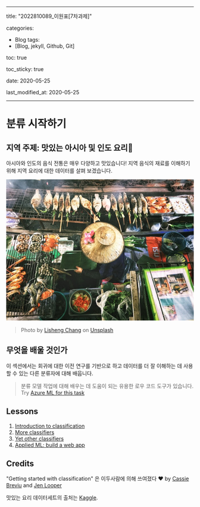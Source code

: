 
---
title:  "2022810089_이원표[7차과제]"

categories:
  - Blog
tags:
  - [Blog, jekyll, Github, Git]

toc: true

toc_sticky: true
 
date: 2020-05-25

last_modified_at: 2020-05-25

---
# 분류 시작하기

## 지역 주제: 맛있는 아시아 및 인도 요리🍜

아시아와 인도의 음식 전통은 매우 다양하고 맛있습니다! 지역 음식의 재료를 이해하기 위해 지역 요리에 대한 데이터를 살펴 보겠습니다.

![Thai food seller](thai-food.jpg)
> Photo by <a href="https://unsplash.com/@changlisheng?utm_source=unsplash&utm_medium=referral&utm_content=creditCopyText">Lisheng Chang</a> on <a href="https://unsplash.com/s/photos/asian-food?utm_source=unsplash&utm_medium=referral&utm_content=creditCopyText">Unsplash</a>
  
## 무엇을 배울 것인가

이 섹션에서는 회귀에 대한 이전 연구를 기반으로 하고 데이터를 더 잘 이해하는 데 사용할 수 있는 다른 분류자에 대해 배웁니다.

> 분류 모델 작업에 대해 배우는 데 도움이 되는 유용한 로우 코드 도구가 있습니다. Try [Azure ML for this task](https://docs.microsoft.com/learn/modules/create-classification-model-azure-machine-learning-designer/?WT.mc_id=academic-15963-cxa)

## Lessons

1. [Introduction to classification](2022-05-07-se1.md)
2. [More classifiers](2022-05-07-se2.md)
3. [Yet other classifiers](2022-05-07-se3.md)
4. [Applied ML: build a web app](2022-05-07-se4.md)

## Credits
 
"Getting started with classification" 은 이두사람에 의해 쓰여졌다 ♥️ by [Cassie Breviu](https://www.twitter.com/cassiebreviu) and [Jen Looper](https://www.twitter.com/jenlooper)

맛있는 요리 데이터세트의 출처는 [Kaggle](https://www.kaggle.com/hoandan/asian-and-indian-cuisines).
